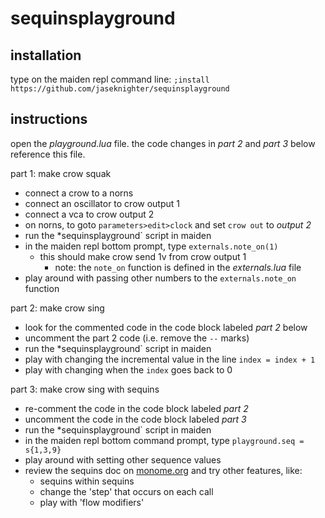 # sequinsplayground
 
## installation
type on the maiden repl command line: `;install https://github.com/jaseknighter/sequinsplayground`

## instructions
open the *playground.lua* file. the code changes in *part 2* and *part 3* below reference this file.

part 1: make crow squak
* connect a crow to a norns
* connect an oscillator to crow output 1
* connect a vca to crow output 2
* on norns, to goto `parameters>edit>clock` and set `crow out` to *output 2*
* run the *sequinsplayground` script in maiden
* in the maiden repl bottom prompt, type `externals.note_on(1)`
  * this should make crow send 1v from crow output 1
    * note: the `note_on` function is defined in the *externals.lua* file
* play around with passing other numbers to the `externals.note_on` function

 part 2: make crow sing
* look for the commented code in the code block labeled *part 2* below
* uncomment the part 2 code (i.e. remove the `--` marks)
* run the *sequinsplayground` script in maiden
* play with changing the incremental value in the line `index = index + 1`
* play with changing when the `index` goes back to 0 

 part 3: make crow sing with sequins
* re-comment the code in the code block labeled *part 2* 
* uncomment the code in the code block labeled *part 3* 
* run the *sequinsplayground` script in maiden
* in the maiden repl bottom command prompt, type `playground.seq = s{1,3,9}`
* play around with setting other sequence values
* review the sequins doc on [monome.org](https://monome.org/docs/crow/reference/#sequins) and try other features, like:
  * sequins within sequins
  * change the 'step' that occurs on each call
  * play with 'flow modifiers'